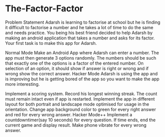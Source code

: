 # The-Factor-Factor

Problem Statement
Adarsh is learning to factorise at school but he is finding it difficult to factorise a number and he takes a lot of time to do the same and needs practice. You being his best friend decided to help Adarsh by making an android application that takes a number and asks for its factor. Your first task is to make this app for Adarsh.

Normal Mode
Make an Android App where Adarsh can enter a number.
The app must then generate 3 options randomly. The numbers should be such that exactly one of the options is a factor of the entered number.
On selection of an option, it should show if answer is right or wrong and if wrong show the correct answer.
Hacker Mode
Adarsh is using the app and is improving but he is getting bored of the app so you want to make the app more interesting.

Implement a scoring system.
Record his longest winning streak. The count must remain intact even if app is restarted.
Implement the app in different layout for both portrait and landscape mode optimised for usage in the orientation.
Change app background color to green for every right answer and red for every wrong answer.
Hacker Mode++
Implement a countdowntimer(say 10 seconds) for every question. If time ends, end the current game and display result.
Make phone vibrate for every wrong answer.
